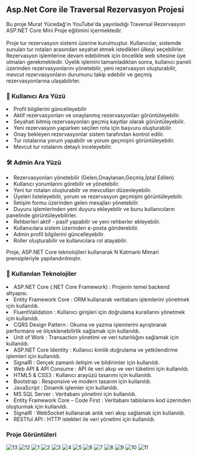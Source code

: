 <h2>Asp.Net Core ile Traversal Rezervasyon Projesi</h2>
Bu proje Murat Yücedağ’ın YouTube'da yayınladığı Traversal Rezervasyon ASP.NET Core Mini Proje eğitimini içermektedir.<br><br> Proje tur rezervasyon sistemi üzerine kurulmuştur.
Kullanıcılar, sistemde sunulan tur rotaları arasından seyahat etmek istedikleri ülkeyi seçebilirler. Rezervasyon işlemlerine devam edebilmek için öncelikle web sitesine üye olmaları gerekmektedir. Üyelik işlemini tamamladıktan sonra, kullanıcı paneli üzerinden rezervasyonlarını yönetebilir, yeni rezervasyon oluşturabilir, mevcut rezervasyonların durumunu takip edebilir ve geçmiş rezervasyonlarına ulaşabilirler.

<h3>👤 Kullanıcı Ara Yüzü</h3>
<li>Profil bilgilerini güncelleyebilir</li>
<li>Aktif rezervasyonları ve onaylanmış rezervasyonları görüntüleyebilir.</li>
<li>Seyahati bitmiş rezervasyonları geçmiş kayıtlar olarak görüntüleyebilir.</li>
<li>Yeni rezervasyon yaparken seçilen rota için başvuru oluşturabilir. </li>
<li>Onay bekleyen rezervasyonlar sistem tarafından kontrol edilir.</li>
<li>Tur rotalarına yorum yapabilir ve yorum geçmişini görüntüleyebilir.</li>
<li>Mevcut tur rotalarını detaylı inceleyebilir.</li>
<h3>🛠️ Admin Ara Yüzü</h3>
<li>Rezervasyonları yönetebilir (Gelen,Onaylanan,Geçmiş,İptal Edilen)</li>
<li>Kullanıcı yorumlarını görebilir ve yönetebilir.</li>
<li>Yeni tur rotaları oluşturabilir ve mevcutları düzenleyebilir.</li>
<li>Üyeleri listeleyebilir, yorum ve rezervasyon geçmişini görüntüleyebilir.</li>
<li>İletişim formu üzerinden gelen mesajları yönetebilir.</li>
<li>Duyuru işlemlerinden yeni duyuru ekleyebilir ve bunu kullanıcıların panelinde görüntüleyebilirler.</li>
<li>Rehberleri aktif - pasif yapabilir ve yeni rehberler ekleyebilir.</li>
<li>Kullanıcılara sistem üzerinden e-posta gönderebilir.</li>
<li>Admin profil bilgilerini güncelleyebilir.</li>
<li>Roller oluşturabilir ve kullanıcılara rol atayabilir.</li>

Proje, ASP.NET Core teknolojileri kullanarak N Katmanlı Mimari prensipleriyle yapılandırılmıştır.
<h3>🧰 Kullanılan Teknolojiler</h3>
<li>ASP.NET Core (.NET Core Framework) : Projenin temel backend altyapısı. </li>
<li>Entity Framework Core : ORM kullanarak veritabanı işlemlerini yönetmek için kullanıldı. </li>
<li>FluentValidation : Kullanıcı girişleri için doğrulama kurallarını yönetmek için kullanıldı. </li>
<li>CQRS Design Pattern : Okuma ve yazma işlemlerini ayrıştırarak performans ve ölçeklenebilirlik sağlamak için kullanıldı. </li>
<li>Unit of Work : Transaction yönetimi ve veri tutarlılığını sağlamak için kullanıldı. </li>
<li>ASP.NET Core Identity : Kullanıcı kimlik doğrulama ve yetkilendirme işlemleri için kullanıldı. </li>
<li>SignalR : Gerçek zamanlı iletişim ve bildirimler için kullanıldı. </li>
<li>Web API & API Consume : API ile veri akışı ve veri tüketimi için kullanıldı. </li>
<li>HTML5 & CSS3 : Kullanıcı arayüzü tasarımı için kullanıldı. </li>
<li>Bootstrap : Responsive ve modern tasarım için kullanıldı. </li>
<li>JavaScript : Dinamik işlemler için kullanıldı. </li>
<li>MS SQL Server : Veritabanı yönetimi için kullanıldı. </li>
<li>Entity Framework Core – Code First : Veritabanı tablolarını kod üzerinden oluşturmak için kullanıldı. </li>
<li>SignalR : WebSocket kullanarak anlık veri akışı sağlamak için kullanıldı. </li>
<li>RESTful API : HTTP istekleri ile veri yönetimi için kullanıldı. </li>
<h3>Proje Görüntüleri</h3>

![13](https://github.com/user-attachments/assets/eb3211c1-e798-4007-8e3b-b794136d5cbd)
![12](https://github.com/user-attachments/assets/120121a4-5b40-4492-bef5-897b22adaba4)
![1](https://github.com/user-attachments/assets/c622cc58-7a84-4665-97a7-adbc153fdd3d)
![2](https://github.com/user-attachments/assets/a23cfcce-c092-43e8-8e8e-714c09b5c356)
![3](https://github.com/user-attachments/assets/ef11dc8c-6669-4e99-a079-cda5ad5faca1)
![4](https://github.com/user-attachments/assets/4b4b8f41-f3e9-4581-8f99-166b0eaaa97b)
![5](https://github.com/user-attachments/assets/9f071a26-7996-42ca-9bed-9a21dfce50e5)
![6](https://github.com/user-attachments/assets/57be5a70-964c-49bd-a6ac-b71d639ac20a)
![7](https://github.com/user-attachments/assets/773ed765-252e-491a-b750-dbb499540ecd)
![8](https://github.com/user-attachments/assets/0378d615-7254-44e0-a1da-c25d20b146b1)
![9](https://github.com/user-attachments/assets/fa13cb4a-41c7-4724-99c4-90f30df3ec67)
![10](https://github.com/user-attachments/assets/2ab3fb49-8d47-4eaa-bf68-b44b65c52ce0)
![11](https://github.com/user-attachments/assets/811d34d1-0f9a-4ed9-9357-9f6e0375a432)
